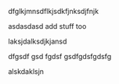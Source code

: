 dfglkjmnsdflkjsdkfjnksdjfnjk


asdasdasd
add stuff  too

laksjdalksdjkjansd

dfgsdf
gsd
fgdsf
gsdfgdsfgdsfg

alskdaklsjn